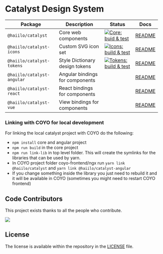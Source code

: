 # Catalyst Design System

| Package | Description | Status | Docs |
| ------- | ----------- | ------ | ---- |
| `@haiilo/catalyst`           | Core web components               | [![Core: buid & test](https://github.com/haiilo/catalyst/actions/workflows/core.yml/badge.svg)](https://github.com/haiilo/catalyst/actions/workflows/core.yml) | [README](https://github.com/haiilo/catalyst/blob/main/core/README.md) |
| `@haiilo/catalyst-icons`     | Custom SVG icon set               | [![Icons: build & test](https://github.com/haiilo/catalyst/actions/workflows/icons.yml/badge.svg)](https://github.com/haiilo/catalyst/actions/workflows/icons.yml) | [README](https://github.com/haiilo/catalyst/blob/main/icons/README.md) |
| `@haiilo/catalyst-tokens`    | Style Dictionary design tokens    | [![Tokens: build & test](https://github.com/haiilo/catalyst/actions/workflows/tokens.yml/badge.svg)](https://github.com/haiilo/catalyst/actions/workflows/tokens.yml) | [README](https://github.com/haiilo/catalyst/blob/main/tokens/README.md) |
| `@haiilo/catalyst-angular`   | Angular bindings for components   |  | [README](https://github.com/haiilo/catalyst/blob/main/angular/README.md) |
| `@haiilo/catalyst-react`     | React bindings for components     |  | [README](https://github.com/haiilo/catalyst/blob/main/react/README.md) |
| `@haiilo/catalyst-vue`       | View bindings for components      |  | [README](https://github.com/haiilo/catalyst/blob/main/vue/README.md) |

### Linking with COYO for local development
For linking the local catalyst project with COYO do the following:

* ``npm install`` core and angular project
* ``npm run build`` in the core project  
* ``npm run link-lib`` in top level folder. This will create the symlinks for the libraries that can be used by yarn.
* In COYO project folder coyo-frontend/ngx run ``yarn link @haiilo/catalyst`` and ``yarn link @haiilo/catalyst-angular``
* If you change something inside the library you just need to rebuild it and it will be available in COYO (sometimes you might need to restart COYO frontend)

## Code Contributors

This project exists thanks to all the people who contribute.

<a href="https://github.com/haiilo/catalyst/graphs/contributors">
  <img src="https://contrib.rocks/image?repo=haiilo/catalyst" />
</a>

## License

The license is available within the repository in the
[LICENSE](https://github.com/haiilo/catalyst/blob/main/LICENSE) file.
